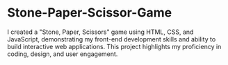 # Stone-Paper-Scissor-Game
I created a "Stone, Paper, Scissors" game using HTML, CSS, and JavaScript, demonstrating my front-end development skills and ability to build interactive web applications. This project highlights my proficiency in coding, design, and user engagement.
